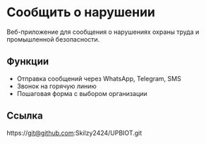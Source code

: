 # Сообщить о нарушении

Веб-приложение для сообщения о нарушениях охраны труда и промышленной безопасности.

## Функции
- Отправка сообщений через WhatsApp, Telegram, SMS
- Звонок на горячую линию
- Пошаговая форма с выбором организации

## Ссылка
https://git@github.com:Skilzy2424/UPBIOT.git
